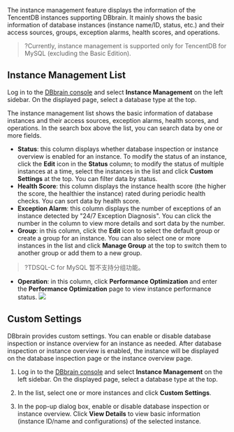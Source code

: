 The instance management feature displays the information of the TencentDB instances supporting DBbrain. It mainly shows the basic information of database instances (instance name/ID, status, etc.) and their access sources, groups, exception alarms, health scores, and operations.
>?Currently, instance management is supported only for TencentDB for MySQL (excluding the Basic Edition).
>


## Instance Management List
Log in to the [DBbrain console](https://console.cloud.tencent.com/dbbrain/instance) and select **Instance Management** on the left sidebar. On the displayed page, select a database type at the top.

The instance management list shows the basic information of database instances and their access sources, exception alarms, health scores, and operations. In the search box above the list, you can search data by one or more fields.
- **Status**: this column displays whether database inspection or instance overview is enabled for an instance. To modify the status of an instance, click the **Edit** icon in the **Status** column; to modify the status of multiple instances at a time, select the instances in the list and click **Custom Settings** at the top. You can filter data by status.
- **Health Score**: this column displays the instance health score (the higher the score, the healthier the instance) rated during periodic health checks. You can sort data by health score.
- **Exception Alarm**: this column displays the number of exceptions of an instance detected by "24/7 Exception Diagnosis". You can click the number in the column to view more details and sort data by the number.
- **Group**: in this column, click the **Edit** icon to select the default group or create a group for an instance. You can also select one or more instances in the list and click **Manage Group** at the top to switch them to another group or add them to a new group.
>?TDSQL-C for MySQL 暂不支持分组功能。
- **Operation**: in this column, click **Performance Optimization** and enter the **Performance Optimization** page to view instance performance status.
![](https://main.qcloudimg.com/raw/3d4dcfd44e68c6b4a8223eedac65aa66.png)


## Custom Settings
DBbrain provides custom settings. You can enable or disable database inspection or instance overview for an instance as needed. After database inspection or instance overview is enabled, the instance will be displayed on the database inspection page or the instance overview page.
1. Log in to the [DBbrain console](https://console.cloud.tencent.com/dbbrain/monitor) and select **Instance Management** on the left sidebar. On the displayed page, select a database type at the top.
2. In the list, select one or more instances and click **Custom Settings**.

3. In the pop-up dialog box, enable or disable database inspection or instance overview. Click **View Details** to view basic information (instance ID/name and configurations) of the selected instance.



